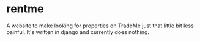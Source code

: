 # rentme
A website to make looking for properties on TradeMe just that little bit less painful. It's written in django and currently does nothing.
